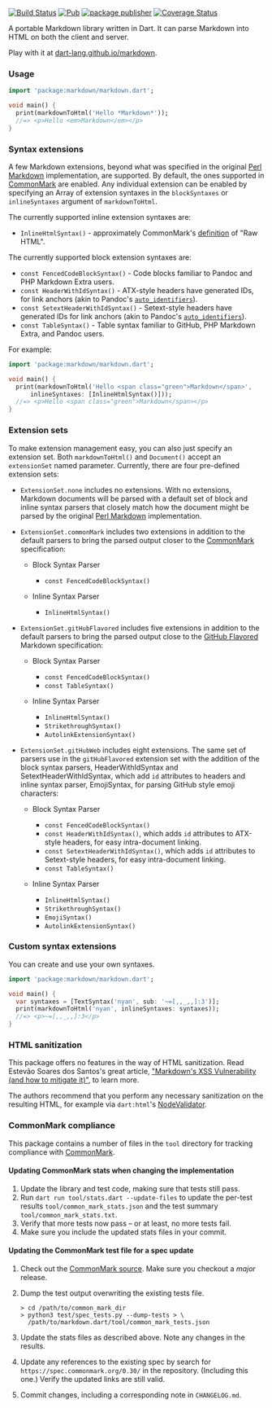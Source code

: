 [![Build Status](https://github.com/dart-lang/markdown/workflows/Dart%20CI/badge.svg)](https://github.com/dart-lang/markdown/actions?query=workflow%3A"Dart+CI"+branch%3Amaster)
[![Pub](https://img.shields.io/pub/v/markdown.svg)](https://pub.dev/packages/markdown)
[![package publisher](https://img.shields.io/pub/publisher/markdown.svg)](https://pub.dev/packages/markdown/publisher)
[![Coverage Status](https://coveralls.io/repos/github/dart-lang/markdown/badge.svg?branch=master)](https://coveralls.io/github/dart-lang/markdown?branch=master)

A portable Markdown library written in Dart. It can parse Markdown into
HTML on both the client and server.

Play with it at
[dart-lang.github.io/markdown](https://dart-lang.github.io/markdown).

### Usage

```dart
import 'package:markdown/markdown.dart';

void main() {
  print(markdownToHtml('Hello *Markdown*'));
  //=> <p>Hello <em>Markdown</em></p>
}
```

### Syntax extensions

A few Markdown extensions, beyond what was specified in the original
[Perl Markdown][] implementation, are supported. By default, the ones supported
in [CommonMark] are enabled. Any individual extension can be enabled by
specifying an Array of extension syntaxes in the `blockSyntaxes` or
`inlineSyntaxes` argument of `markdownToHtml`.

The currently supported inline extension syntaxes are:

* `InlineHtmlSyntax()` - approximately CommonMark's
  [definition][commonmark-raw-html] of "Raw HTML".

The currently supported block extension syntaxes are:

* `const FencedCodeBlockSyntax()` - Code blocks familiar to Pandoc and PHP
  Markdown Extra users.
* `const HeaderWithIdSyntax()` - ATX-style headers have generated IDs, for link
  anchors (akin to Pandoc's [`auto_identifiers`][pandoc-auto_identifiers]).
* `const SetextHeaderWithIdSyntax()` - Setext-style headers have generated IDs
  for link anchors (akin to Pandoc's
  [`auto_identifiers`][pandoc-auto_identifiers]).
* `const TableSyntax()` - Table syntax familiar to GitHub, PHP Markdown Extra,
  and Pandoc users.

For example:

```dart
import 'package:markdown/markdown.dart';

void main() {
  print(markdownToHtml('Hello <span class="green">Markdown</span>',
      inlineSyntaxes: [InlineHtmlSyntax()]));
  //=> <p>Hello <span class="green">Markdown</span></p>
}
```

### Extension sets

To make extension management easy, you can also just specify an extension set.
Both `markdownToHtml()` and `Document()` accept an `extensionSet` named
parameter. Currently, there are four pre-defined extension sets:

* `ExtensionSet.none` includes no extensions. With no extensions, Markdown
  documents will be parsed with a default set of block and inline syntax
  parsers that closely match how the document might be parsed by the original
  [Perl Markdown][] implementation.

* `ExtensionSet.commonMark` includes two extensions in addition to the default
  parsers to bring the parsed output closer to the [CommonMark] specification:

    * Block Syntax Parser
        * `const FencedCodeBlockSyntax()`

    * Inline Syntax Parser
        * `InlineHtmlSyntax()`

* `ExtensionSet.gitHubFlavored` includes five extensions in addition to the default
  parsers to bring the parsed output close to the [GitHub Flavored] Markdown
  specification:

    * Block Syntax Parser
        * `const FencedCodeBlockSyntax()`
        * `const TableSyntax()`

    * Inline Syntax Parser
        * `InlineHtmlSyntax()`
        * `StrikethroughSyntax()`
        * `AutolinkExtensionSyntax()`

* `ExtensionSet.gitHubWeb` includes eight extensions. The same set of parsers use
  in the `gitHubFlavored` extension set with the addition of the block syntax parsers,
  HeaderWithIdSyntax and SetextHeaderWithIdSyntax, which add `id` attributes to
  headers and inline syntax parser, EmojiSyntax, for parsing GitHub style emoji
  characters:

    * Block Syntax Parser
        * `const FencedCodeBlockSyntax()`
        * `const HeaderWithIdSyntax()`, which adds `id` attributes to ATX-style
          headers, for easy intra-document linking.
        * `const SetextHeaderWithIdSyntax()`, which adds `id` attributes to
          Setext-style headers, for easy intra-document linking.
        * `const TableSyntax()`

    * Inline Syntax Parser
        * `InlineHtmlSyntax()`
        * `StrikethroughSyntax()`
        * `EmojiSyntax()`
        * `AutolinkExtensionSyntax()`

### Custom syntax extensions

You can create and use your own syntaxes.

```dart
import 'package:markdown/markdown.dart';

void main() {
  var syntaxes = [TextSyntax('nyan', sub: '~=[,,_,,]:3')];
  print(markdownToHtml('nyan', inlineSyntaxes: syntaxes));
  //=> <p>~=[,,_,,]:3</p>
}
```

### HTML sanitization

This package offers no features in the way of HTML sanitization. Read Estevão
Soares dos Santos's great article, ["Markdown's XSS Vulnerability (and how to
mitigate it)"], to learn more.

The authors recommend that you perform any necessary sanitization on the
resulting HTML, for example via `dart:html`'s [NodeValidator].

### CommonMark compliance

This package contains a number of files in the `tool` directory for tracking
compliance with [CommonMark].

#### Updating CommonMark stats when changing the implementation

1. Update the library and test code, making sure that tests still pass.
2. Run `dart run tool/stats.dart --update-files` to update the
   per-test results `tool/common_mark_stats.json` and the test summary
   `tool/common_mark_stats.txt`.
3. Verify that more tests now pass – or at least, no more tests fail.
4. Make sure you include the updated stats files in your commit.

#### Updating the CommonMark test file for a spec update

1. Check out the [CommonMark source]. Make sure you checkout a *major* release.
2. Dump the test output overwriting the existing tests file.

   ```console
   > cd /path/to/common_mark_dir
   > python3 test/spec_tests.py --dump-tests > \
     /path/to/markdown.dart/tool/common_mark_tests.json
   ```

3. Update the stats files as described above. Note any changes in the results.
4. Update any references to the existing spec by search for
   `https://spec.commonmark.org/0.30/` in the repository. (Including this one.)
   Verify the updated links are still valid.
5. Commit changes, including a corresponding note in `CHANGELOG.md`.

[Perl Markdown]: https://daringfireball.net/projects/markdown/
[CommonMark]: https://commonmark.org/
[commonMark-raw-html]: https://spec.commonmark.org/0.30/#raw-html
[CommonMark source]: https://github.com/commonmark/commonmark-spec
[GitHub Flavored]: https://github.github.io/gfm/
[pandoc-auto_identifiers]: https://pandoc.org/MANUAL.html#extension-auto_identifiers
["Markdown's XSS Vulnerability (and how to mitigate it)"]: https://github.com/showdownjs/showdown/wiki/Markdown%27s-XSS-Vulnerability-(and-how-to-mitigate-it)
[NodeValidator]: https://api.dart.dev/stable/dart-html/NodeValidator-class.html